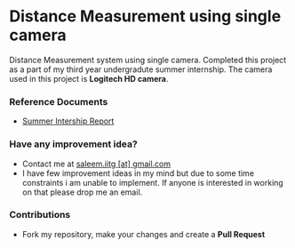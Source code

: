 # Distance Measurement using single camera

Distance Measurement system using single camera. Completed this project as a part of my third year undergradute summer internship. 
The camera used in this project is **Logitech HD camera**.

### Reference Documents

* [Summer Intership Report](https://drive.google.com/file/d/0B-2k62V_M6QHWTU5R2N4QUJtZVE/view?usp=sharing)

### Have any improvement idea?

* Contact me at [saleem.iitg [at] gmail.com](mailto:saleem.iitg@gmail.com)
* I have few improvement ideas in my mind but due to some time constraints i am unable to implement. If anyone is interested in working on that please drop me an email.

### Contributions

* Fork my repository, make your changes and create a **Pull Request**
